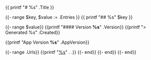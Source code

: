{{ printf "# %s" .Title }}

{{- range $key, $value := .Entries }}
{{ printf "## %s" $key }}

{{- range $value}}
{{printf "#### Version **%s**" .Version}}
{{printf "> Generated %s" .Created}}

{{printf "App Version **%s**" .AppVersion}}

{{- range .Urls}}
{{printf "[%s](%s)" . .}}
{{- end}}
{{- end}}
{{- end}}